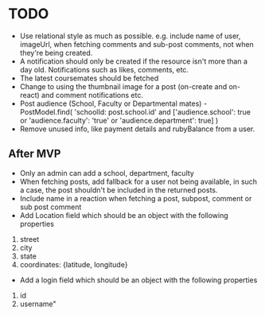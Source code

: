 # TODO

- Use relational style as much as possible. e.g. include name of user, imageUrl, when
  fetching comments and sub-post comments, not when they're being
  created.
- A notification should only be created if the resource isn't more than
  a day old. Notifications such as likes, comments, etc.
- The latest coursemates should be fetched
- Change to using the thumbnail image for a post (on-create and on-react) and
  comment notifications etc.
- Post audience (School, Faculty or Departmental mates) - PostModel.find(
  'schoolId: post.school.id' and ['audience.school': true or 'audience.faculty': 'true' or 'audience.department': true]
  )
- Remove unused info, like payment details and rubyBalance from a user.

## After MVP

- Only an admin can add a school, department, faculty
- When fetching posts, add fallback for a user not being available,
  in such a case, the post shouldn't be included in the returned posts.
- Include name in a reaction when fetching a post, subpost, comment or sub post comment
- Add Location field which should be an object with the following properties

1. street
2. city
3. state
4. coordinates: {latitude, longitude}

- Add a login field which should be an object with the following properties

1. id
2. username"

